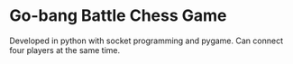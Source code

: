 # Go-bang Battle Chess Game

Developed in python with socket programming and pygame. Can connect four players at the same time.